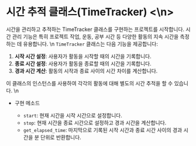 # 시간 추적 클래스(TimeTracker) <\n>

시간을 관리하고 추적하는 TimeTracker 클래스를 구현하는 프로젝트를 시작합니다. 시간 관리 기능은 특히 프로젝트 작업, 운동, 공부 시간 등 다양한 활동의 지속 시간을 측정하는 데 유용합니다.
\n
  `TimeTracker` 클래스는 다음 기능을 제공합니다:

  1. **시작 시간 설정**: 사용자가 활동을 시작할 때의 시간을 기록합니다.
  2. **종료 시간 설정**: 사용자가 활동을 종료할 때의 시간을 기록합니다.
  3. **경과 시간 계산**: 활동의 시작과 종료 사이의 시간 차이를 계산합니다.

  이 클래스의 인스턴스를 사용하여 각각의 활동에 대해 별도의 시간 추적을 할 수 있습니다.
\n

- 구현 메소드
  
  - `start`: 현재 시간을 시작 시간으로 설정합니다.
  - `stop`: 현재 시간을 종료 시간으로 설정하고 경과 시간을 계산합니다.
  - `get_elapsed_time`: 마지막으로 기록된 시작 시간과 종료 시간 사이의 경과 시간을 분 단위로 반환합니다.
